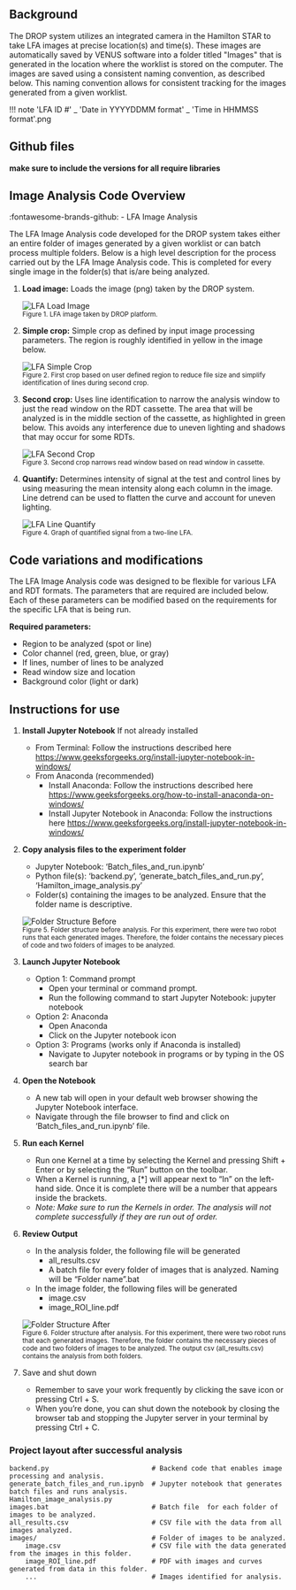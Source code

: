 ## Background 

The DROP system utilizes an integrated camera in the Hamilton STAR to take LFA images at precise location(s) and time(s). These images are automatically saved by VENUS software into a folder titled "Images" that is generated in the location where the worklist is stored on the computer. The images are saved using a consistent naming convention, as described below. This naming convention allows for consistent tracking for the images generated from a given worklist. 

!!! note
    'LFA ID #' _ 'Date in YYYYDDMM format' _ 'Time in HHMMSS format'.png  

## Github files 

**make sure to include the versions for all require libraries** 

## Image Analysis Code Overview

:fontawesome-brands-github: - LFA Image Analysis 

The LFA Image Analysis code developed for the DROP system takes either an entire folder of images generated by a given worklist or can batch process multiple folders. Below is a high level description for the process carried out by the LFA Image Analysis code. This is completed for every single image in the folder(s) that is/are being analyzed. 

1.	**Load image:** Loads the image (png) taken by the DROP system.

    ![LFA Load Image](./images/LFA%20Load%20Image.png) <br>
    <small>Figure 1. LFA image taken by DROP platform. </small>

2.	**Simple crop:** Simple crop as defined by input image processing parameters. The region is roughly identified in yellow in the image below. 

    ![LFA Simple Crop](./images/LFA%20Simple%20Crop.png) <br>
    <small>Figure 2. First crop based on user defined region to reduce file size and simplify identification of lines during second crop. </small>

3.	**Second crop:** Uses line identification to narrow the analysis window to just the read window on the RDT cassette. The area that will be analyzed is in the middle section of the cassette, as highlighted in green below. This avoids any interference due to uneven lighting and shadows that may occur for some RDTs. 

    ![LFA Second Crop](./images/LFA%20Second%20Crop.png) <br>
    <small>Figure 3. Second crop narrows read window based on read window in cassette. </small>

4.	**Quantify:** Determines intensity of signal at the test and control lines by using measuring the mean intensity along each column in the image. Line detrend can be used to flatten the curve and account for uneven lighting. 

    ![LFA Line Quantify](./images/LFA%20Line%20Quantify.png) <br>
    <small>Figure 4. Graph of quantified signal from a two-line LFA. </small>


## Code variations and modifications 

The LFA Image Analysis code was designed to be flexible for various LFA and RDT formats. The parameters that are required are included below. Each of these parameters can be modified based on the requirements for the specific LFA that is being run. 

**Required parameters:**

+	Region to be analyzed (spot or line)
+	Color channel (red, green, blue, or gray)
+	If lines, number of lines to be analyzed
+	Read window size and location 
+	Background color (light or dark)

## Instructions for use

1. **Install Jupyter Notebook** If not already installed 
    + From Terminal: Follow the instructions described here https://www.geeksforgeeks.org/install-jupyter-notebook-in-windows/
    + From Anaconda (recommended)
        + Install Anaconda: Follow the instructions described here https://www.geeksforgeeks.org/how-to-install-anaconda-on-windows/
        + Install Jupyter Notebook in Anaconda: Follow the instructions here https://www.geeksforgeeks.org/install-jupyter-notebook-in-windows/
2. **Copy analysis files to the experiment folder** 
    + Jupyter Notebook: ‘Batch_files_and_run.ipynb’
    + Python file(s): ‘backend.py’, ‘generate_batch_files_and_run.py’, ‘Hamilton_image_analysis.py’
    + Folder(s) containing the images to be analyzed. Ensure that the folder name is descriptive. 

    ![Folder Structure Before](./images/LFA%20Analysis%20Folder%20structure%20before.png) <br>
    <small>Figure 5. Folder structure before analysis. For this experiment, there were two robot runs that each generated images. Therefore, the folder contains the necessary pieces of code and two folders of images to be analyzed. </small>

3. **Launch Jupyter Notebook**
    + Option 1: Command prompt 
        + Open your terminal or command prompt.
        + Run the following command to start Jupyter Notebook: jupyter notebook
    + Option 2: Anaconda 
        + Open Anaconda
        + Click on the Jupyter notebook icon
    + Option 3: Programs (works only if Anaconda is installed)
        + Navigate to Jupyter notebook in programs or by typing in the OS search bar
4. **Open the Notebook**
    + A new tab will open in your default web browser showing the Jupyter Notebook interface.
    + Navigate through the file browser to find and click on ‘Batch_files_and_run.ipynb’ file.  
5. **Run each Kernel**
    + Run one Kernel at a time by selecting the Kernel and pressing Shift + Enter or by selecting the “Run” button on the toolbar. 
    + When a Kernel is running, a [*] will appear next to “In” on the left-hand side. Once it is complete there will be a number that appears inside the brackets. 
    + *Note: Make sure to run the Kernels in order. The analysis will not complete successfully if they are run out of order.* 
6. **Review Output**
    + In the analysis folder, the following file will be generated
        + all_results.csv
        + A batch file for every folder of images that is analyzed. Naming will be “Folder name”.bat
    + In the image folder, the following files will be generated
        + image.csv
        + image_ROI_line.pdf

    ![Folder Structure After](./images/LFA%20Analysis%20Folder%20structure%20after.png) <br>
    <small>Figure 6. Folder structure after analysis. For this experiment, there were two robot runs that each generated images. Therefore, the folder contains the necessary pieces of code and two folders of images to be analyzed. The output csv (all_results.csv) contains the analysis from both folders. </small>

7. Save and shut down 
    + Remember to save your work frequently by clicking the save icon or pressing Ctrl + S.
    + When you’re done, you can shut down the notebook by closing the browser tab and stopping the Jupyter server in your terminal by pressing Ctrl + C.

### Project layout after successful analysis

    backend.py                          # Backend code that enables image processing and analysis. 
    generate_batch_files_and_run.ipynb  # Jupyter notebook that generates batch files and runs analysis. 
    Hamilton_image_analysis.py          
    images.bat                          # Batch file  for each folder of images to be analyzed.
    all_results.csv                     # CSV file with the data from all images analyzed.
    images/                             # Folder of images to be analyzed. 
        image.csv                       # CSV file with the data generated from the images in this folder.
        image_ROI_line.pdf              # PDF with images and curves generated from data in this folder. 
        ...                             # Images identified for analysis.

